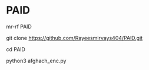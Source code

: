 # PAlD
mr-rf PAlD


git clone
https://github.com/Rayeesmirvays404/PAlD.git

cd PAlD

python3 afghach_enc.py
